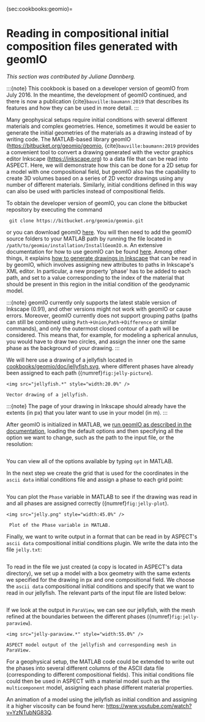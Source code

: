 (sec:cookbooks:geomio)=
# Reading in compositional initial composition files generated with geomIO

*This section was contributed by Juliane Dannberg.*

:::{note}
This cookbook is based on a developer version of geomIO from July 2016. In the
meantime, the development of geomIO continued, and there is now a publication
{cite}`bauville:baumann:2019` that describes its features and how they can be
used in more detail.
:::

Many geophysical setups require initial conditions with several different
materials and complex geometries. Hence, sometimes it would be easier to
generate the initial geometries of the materials as a drawing instead of by
writing code. The MATLAB-based library geomIO
(<https://bitbucket.org/geomio/geomio>, {cite}`bauville:baumann:2019` provides
a convenient tool to convert a drawing generated with the vector graphics
editor Inkscape (<https://inkscape.org>) to a data file that can be read
into ASPECT. Here, we will demonstrate how this can be done for a 2D setup for a
model with one compositional field, but geomIO also has the capability to
create 3D volumes based on a series of 2D vector drawings using any number of
different materials. Similarly, initial conditions defined in this way can
also be used with particles instead of compositional fields.

To obtain the developer version of geomIO, you can clone the bitbucket
repository by executing the command

     git clone https://bitbucket.org/geomio/geomio.git

or you can download geomIO [here](https://bitbucket.org/geomio/geomio/downloads/).
You will then need to add the geomIO
source folders to your MATLAB path by running the file located in
`/path/to/geomio/installation/InstallGeomIO.m`. An extensive documentation for
how to use geomIO can be found [here](http://geomio-doc.bitbucket.org/). Among other things, it explains [how
to generate drawings in Inkscape](http://geomio-doc.bitbucket.org/tuto2D.html#drawing) that can be read in by geomIO, which
involves assigning new attributes to paths in Inkscape's XML editor. In
particular, a new property 'phase' has to be added to each path,
and set to a value corresponding to the index of the material that should be
present in this region in the initial condition of the geodynamic model.

:::{note}
geomIO currently only supports the latest stable version of Inkscape (0.91), and
other versions might not work with geomIO or cause errors. Moreover, geomIO
currently does not support grouping paths (paths can still be combined using `Path`$\rightarrow$`Union`,`Path`$\rightarrow$`Difference` or similar commands),
and only the outermost closed contour of a path will be considered. This means
that, for example, for modeling a spherical annulus, you would have to draw two
circles, and assign the inner one the same phase as the background of your
drawing.
:::

We will here use a drawing of a jellyfish located in
[cookbooks/geomio/doc/jellyfish.svg](https://www.github.com/geodynamics/aspect/blob/main/cookbooks/geomio/doc/jellyfish.svg), where different phases have already
been assigned to each path ({numref}`fig:jelly-picture`).

```{figure-md} fig:jelly-picture
<img src="jellyfish.*" style="width:20.0%" />

Vector drawing of a jellyfish.
```

:::{note}
The page of your drawing in Inkscape should already have the extents (in px)
that you later want to use in your model (in m).
:::

After geomIO is initialized in MATLAB, we [run geomIO as described in the
documentation](https://bitbucket.org/geomio/geomio/wiki/Basic2Dtutorial#markdown-header-assigning-phase-information-to-markers), loading the
default options and then specifying all the
option we want to change, such as the path to the input file, or the
resolution:

```{literalinclude} run_geomio.part1.m
```

You can view all of the options available by typing `opt` in MATLAB.

In the next step we create the grid that is used for the coordinates in the
`ascii data` initial conditions file and assign a phase to each grid point:

```{literalinclude} run_geomio.part2.m
```

You can plot the `Phase` variable in MATLAB to see if the drawing was read in
and all phases are assigned correctly ({numref}`fig:jelly-plot`).

```{figure-md} fig:jelly-plot
<img src="jelly.png" style="width:45.0%" />

 Plot of the Phase variable in MATLAB.
```

Finally, we want to write output in a format that can be read in by ASPECT's
`ascii data` compositional initial conditions plugin. We write the data into
the file `jelly.txt`:

```{literalinclude} save_file_as_txt.m
```

To read in the file we just created (a copy is located in ASPECT's data
directory), we set up a model with a box geometry with the same extents we
specified for the drawing in px and one compositional field. We choose the
`ascii data` compositional initial conditions and specify that we want to read
in our jellyfish. The relevant parts of the input file are listed below:

```{literalinclude} geomIO.prm
```

If we look at the output in `ParaView`, we can see our jellyfish, with the
mesh refined at the boundaries between the different phases
({numref}`fig:jelly-paraview`).

```{figure-md} fig:jelly-paraview
<img src="jelly-paraview.*" style="width:55.0%" />

ASPECT model output of the jellyfish and corresponding mesh in ParaView.
```

For a geophysical setup, the MATLAB code could be extended to write out the
phases into several different columns of the ASCII data file (corresponding to
different compositional fields). This initial conditions file could then be
used in ASPECT with a material model such as the `multicomponent` model, assigning
each phase different material properties.

An animation of a model using the jellyfish as initial condition and assigning
it a higher viscosity can be found here:
<https://www.youtube.com/watch?v=YzNTubNG83Q>.
